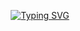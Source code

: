 <div align = "center">
  
[![Typing SVG](https://readme-typing-svg.herokuapp.com?font=Oleo+Script&color=D3CAE7&size=35&center=true&vCenter=true&width=404&height=53&lines=%E3%80%80%E3%80%+Hey%2C+I'm+JunSeok.+%E3%80%80%E3%80%80)](https://git.io/typing-svg)
</div>

  


